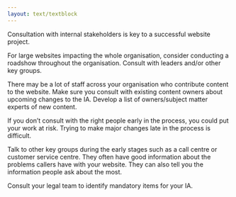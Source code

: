 ```yaml
---
layout: text/textblock
---
```


Consultation with internal stakeholders is key to a successful website project. 

For large websites impacting the whole organisation, consider conducting a roadshow throughout the organisation. Consult with  leaders and/or other key groups.

There may be a lot of staff across your organisation who contribute content to the website.  Make sure you consult with existing content owners about upcoming changes to the IA. Develop a list of owners/subject matter experts of new content.

If you don’t consult with the right people early in the process, you could put your work at risk.  Trying to make major changes late in the process is difficult.

Talk to other key groups during the early stages such as a call centre or customer service centre.  They often have good information about the problems callers have with your website.  They can also tell you the information people ask about the most.

Consult your legal team to identify mandatory items for your IA.